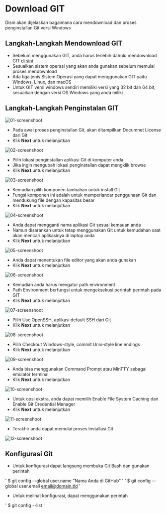 # Download GIT

Disni akan dijelaskan bagaimana cara mendownload dan proses penginstallan Git versi Windows

## Langkah-Langkah Mendownload GIT

* Sebelum menggunakan GIT, anda harus terlebih dahulu mendownload GIT [di sini](https://git-scm.com/downloads)
* Sesuaikan sistem operasi yang akan anda gunakan sebelum memulai proses mendownload
* Ada tiga jenis Sistem Operasi yang dapat menggunakan GIT yaitu Windows, Linux, dan macOS
* Untuk GIT versi windows sendiri memiliki versi yang 32 bit dan 64 bit, sesuaikan dengan versi OS Windows yang anda miliki

## Langkah-Langkah Penginstalan GIT

![01-screenshoot](/images/Screenshot_181.png)

* Pada awal proses penginstallan Git, akan ditampilkan Documnet License dari Git
* Klik **Next** untuk melanjutkan

![02-screenshoot](/images/Screenshot_182.png)

* Pilih lokasi penginstallan aplikasi Git di komputer anda
* Jika ingin mengubah lokasi penginstallan dapat mengklik browse
* Klik **Next** untuk melanjutkan

![03-screenshoot](/images/Screenshot_183.png)

* Kemudian pilih komponen tambahan untuk install Git
* Fungsi komponen ini adalah untuk memperlancar penggunaan Git dan mendukung file dengan kapasitas besar
* Klik **Next** untuk melanjutkan

![04-screenshoot](/images/Screenshot_184.png)

* Anda dapat mengganti nama aplikasi Git sesuai kemauan anda
* Namun disarankan untuk tetap menggunakan Git untuk kemudahan saat akan mencari aplikasinya di laptop anda
* Klik **Next** untuk melanjutkan

![05-screenshoot](/images/Screenshot_185.png)

* Anda dapat menentukan file editor yang akan anda gunakan
* Klik **Next** untuk melanjutkan

![06-screenshoot](/images/Screenshot_186.png)

* Kemudian anda harus mengatur path environment
* Path Environment berfungsi untuk mengeksekusi perintah perintah pada GIT
* Klik **Next** untuk melanjutkan

![07-screenshoot](/images/Screenshot_192.png)

* Pilih Use OpenSSH, aplikasi default SSH dari Git
* Klik **Next** untuk melanjutkan

![08-screenshoot](/images/Screenshot_189.png)

* Pilih Checkout Windows-style, commit Unix-style line endings
* Klik **Next** untuk melanjutkan

![09-screenshoot](/images/Screenshot_190.png)

* Anda bisa menggunakan Command Prompt atau MinTTY sebagai emulator terminal
* Klik **Next** untuk melanjutkan

![10-screenshoot](/images/Screenshot_191.png)

* Untuk opsi ekstra, anda dapat memilih Enable File System Caching dan Enable Git Credential Manager
* Klik **Next** untuk melanjutkan

![11-screenshoot](/images/Screenshot_193.png)

* Terakhir anda dapat memulai proses Installasi Git

![12-screenshoot](/images/Screenshot_193.png)

## Konfigurasi Git

* Untuk konfigurasi dapat langsung membuka Git Bash dan gunakan perintah

' $ git config --global user.name "Nama Anda di GitHub" '
' $ git config --global user.email email@domain.tld '


* Untuk melihat konfigurasi, dapat menggunakan perintah

' $ git config --list '